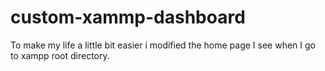 # custom-xammp-dashboard
To make my life a little bit easier i modified the home page I see when I go to xampp root directory.
